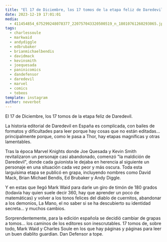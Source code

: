 ```yaml
---
title: "El 17 de Diciembre, los 17 tomos de la etapa feliz de Daredevil"
date: 2023-12-19 17:01:01
media: 
  - 411454854_675299248078377_220757043320500519_n_18010761260293065.jpg
tags: 
  - charlessoule
  - markwaid
  - andydiggle
  - edbrubaker
  - brianmichaelbendis
  - davidmack
  - kevinsmith
  - joequesada
  - paninicomics
  - dandefensor
  - daredevil
  - marvel
  - comics
  - tebeos
template: instagram
author: neverbot
---
```


El 17 de Diciembre, los 17 tomos de la etapa feliz de Daredevil.

La historia editorial de Daredevil en España es complicada, con bailes de formatos y dificultades para leer porque hay cosas que no están editadas... principalmente porque, como le pasa a Thor, hay etapas magníficas y otras lamentables.

Tras la época Marvel Knights donde Joe Quesada y Kevin Smith revitalizaron un personaje casi abandonado, comenzó "la maldición de Daredevil", donde cada guionista le dejaba en herencia al siguiente un personaje en una situación cada vez peor y más oscura. Toda esta larguísima etapa se publicó en grapa, incluyendo nombres como David Mack, Brian Michael Bendis, Ed Brubaker y Andy Diggle.

Y en estas que llegó Mark Waid para darle un giro de timón de 180 grados (todavía hay quien suele decir 360, hay que aprender un poco de matemáticas) y volver a los tonos felices del diablo de cuernitos, abandonar a los demonios, La Mano, el no saber si se ha descubierto su identidad secreta... y muchos cambios.

Sorprendentemente, para la edición española se decidió cambiar de grapas a tomos... los caminos de los editores son inescrutables. 17 tomos de, sobre todo, Mark Waid y Charles Soule en los que hay páginas y páginas para leer un buen diablito guardian. Dan Defensor a tope.
